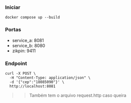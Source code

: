 ### Iniciar

```
docker compose up --build
```

### Portas
- service_a: 8081
- service_b: 8080
- zikpin: 9411

### Endpoint
```
curl -X POST \
  -H "Content-Type: application/json" \
  -d '{"cep":"18085090"}' \
  http://localhost:8081
```
>> Também tem o arquivo request.http caso queira